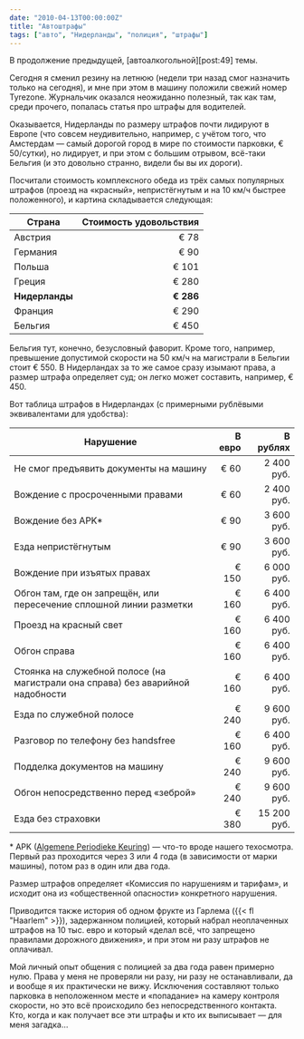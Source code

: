 ```yaml
---
date: "2010-04-13T00:00:00Z"
title: "Автоштрафы"
tags: ["авто", "Нидерланды", "полиция", "штрафы"]
---
```


В продолжение предыдущей, [автоалкогольной][post:49] темы.

Сегодня я сменил резину на летнюю (недели три назад смог назначить только на сегодня), и мне при этом в машину положили свежий номер Tyrezone. Журнальчик оказался неожиданно полезный, так как там, среди прочего, попалась статья про штрафы для водителей.

Оказывается, Нидерланды по размеру штрафов почти лидируют в Европе (что совсем неудивительно, например, с учётом того, что Амстердам — самый дорогой город в мире по стоимости парковки, € 50/сутки), но лидирует, и при этом с большим отрывом, всё-таки Бельгия (и это довольно странно, видели бы вы их дороги).

<!--more-->

Посчитали стоимость комплексного обеда из трёх самых популярных штрафов (проезд на «красный», непристёгнутым и на 10 км/ч быстрее положенного), и картина складывается следующая:

|Страна         |Стоимость удовольствия|
|---------------|---------------------:|
|Австрия        |             € 78     |
|Германия       |             € 90     |
|Польша         |             € 101    |
|Греция         |             € 280    |
|**Нидерланды** |             **€ 286**|
|Франция        |             € 290    |
|Бельгия        |             € 450    |

Бельгия тут, конечно, безусловный фаворит. Кроме того, например, превышение допустимой скорости на 50 км/ч на магистрали в Бельгии стоит € 550. В Нидерландах за то же самое сразу изымают права, а размер штрафа определяет суд; он легко может составить, например, € 450.

Вот таблица штрафов в Нидерландах (с примерными рублёвыми эквивалентами для удобства):

|Нарушение                                |В евро   |В рублях     |
|-----------------------------------------|--------:|------------:|
|Не смог предъявить документы на машину   | € 60    | 2 400 руб.  |
|Вождение с просроченными правами         | € 60    | 2 400 руб.  |
|Вождение без APK*                        | € 90    | 3 600 руб.  |
|Езда непристёгнутым                      | € 90    | 3 600 руб.  |
|Вождение при изъятых правах              | € 150   | 6 000 руб.  |
|Обгон там, где он запрещён, или пересечение сплошной линии разметки| € 160   | 6 400 руб. |
|Проезд на красный свет                   | € 160   | 6 400 руб.  |
|Обгон справа                             | € 160   | 6 400 руб.  |
|Стоянка на служебной полосе (на магистрали она справа) без аварийной надобности   | € 160   | 6 400 руб. |
|Езда по служебной полосе                 | € 240   | 9 600 руб.  |
|Разговор по телефону без handsfree       | € 160   | 6 400 руб.  |
|Подделка документов на машину            | € 240   | 9 600 руб.  |
|Обгон непосредственно перед «зеброй»     | € 240   | 9 600 руб.  |
|Езда без страховки                       | € 380   | 15 200 руб. |

\* APK ([Algemene Periodieke Keuring](http://www.rdw.nl/nl/voertuigeigenaar/apk/apk_uitgelegd/de_apk_keuring/wat_is_apk.htm)) — что-то вроде нашего техосмотра. Первый раз проходится через 3 или 4 года (в зависимости от марки машины), потом раз в один или два года.

Размер штрафов определяет «Комиссия по нарушениям и тарифам», и исходит она из «общественной опасности» конкретного нарушения.

Приводится также история об одном фрукте из Гарлема ({{< fl "Haarlem" >}}), задержанном полицией, который набрал неоплаченных штрафов на 10 тыс. евро и который «делал всё, что запрещено правилами дорожного движения», и при этом ни разу штрафов не оплачивал.

Мой личный опыт общения с полицией за два года равен примерно нулю. Права у меня не проверяли ни разу, ни разу не останавливали, да и вообще я их практически не вижу. Исключения составляют только парковка в неположенном месте и «попадание» на камеру контроля скорости, но это всё происходило без непосредственного контакта. Кто, когда и как получает все эти штрафы и кто их выписывает — для меня загадка…
